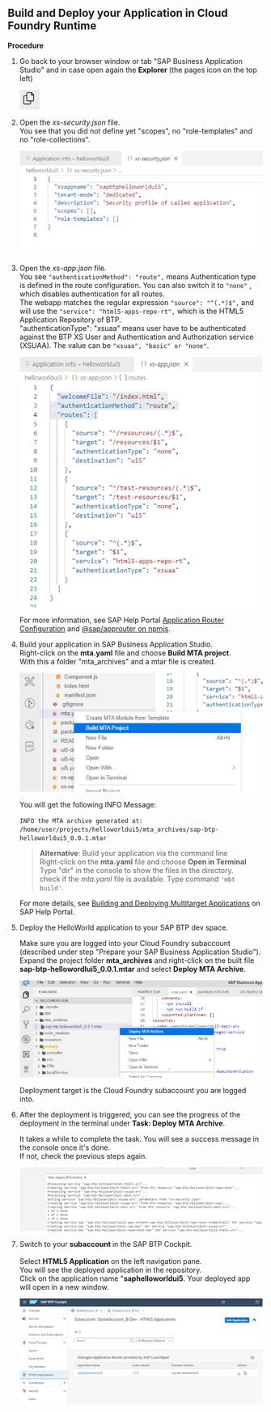 ## Build and Deploy your Application in Cloud Foundry Runtime

**Procedure**

1. Go back to your browser window or tab "SAP Business Application Studio" and in case open again the **Explorer** (the pages icon on the top left)&nbsp;
  
     ![](4_images/4_1_explorer.png)

2. Open the <em>xs-security.json</em> file. <br />
   You see that you did not define yet "scopes", no "role-templates" and no "role-collections". <br>
  
     ![](4_images/4_2_securityjson.png)



3. Open the <em>xs-app.json</em> file. <br />
   You see `"authenticationMethod": "route",` means Authentication type is defined in the route configuration. You can also switch it to `"none"` , which disables authentication for all routes. <br>
   The webapp matches the regular expression `"source": "^(.*)$",` and will use the `"service": "html5-apps-repo-rt",` which is the HTML5 Application Repository of BTP. <br>
   "authenticationType": "xsuaa" means user have to be authenticated against the BTP XS User and Authentication and Authorization service (XSUAA). The value can be `"xsuaa", "basic" or "none"`. 
  
     ![](4_images/4_3_xsappjson.png)
     

   For more information, see SAP Help Portal [Application Router Configuration](https://help.sap.com/docs/SAP_HANA_PLATFORM/4505d0bdaf4948449b7f7379d24d0f0d/5f77e58ec01b46f6b64ee1e2afe3ead7.html) and [@sap/approuter on npmjs](https://www.npmjs.com/package/@sap/approuter).


 
4. Build your application in SAP Business Application Studio. <br>
    Right-click on the **mta.yaml** file and choose **Build MTA project**. <br>
    With this a folder "mta_archives" and a mtar file is created.

    ![](4_images/4_4_buildmta.png)

    You will get the following INFO Message:

    ``INFO the MTA archive generated at: /home/user/projects/helloworldui5/mta_archives/sap-btp-helloworldui5_0.0.1.mtar``
  
    > **Alternative**: Build your application via the command line <br>
    > Right-click on the <strong>mta.yaml</strong> file and choose <strong>Open in Terminal</strong>
    > Type "dir" in the console to show the files in the directory. <br>
    > check if the <em>mta.yaml</em> file is available. Type command ``'mbt build'``.

    For more details, see [Building and Deploying Multitarget Applications](https://help.sap.com/docs/SAP%20Business%20Application%20Studio/9d1db9835307451daa8c930fbd9ab264/97ef204c568c4496917139cee61224a6.html?locale=en-US) on SAP Help Portal. <br>

5. Deploy the HelloWorld application to your SAP BTP dev space. 

    Make sure you are logged into your Cloud Foundry subaccount (described under step "Prepare your SAP Business Application Studio"). <br>
    Expand the project folder **mta_archives** and right-click on the built file **sap-btp-hellowordlui5_0.0.1.mtar** and select **Deploy MTA Archive**.
  
    ![](4_images/4_5_deploymta.png)  

    Deployment target is the Cloud Foundry subaccount you are logged into.<br>
    
    
6. After the deployment is triggered, you can see the progress of the deployment in the terminal under **Task: Deploy MTA Archive**. 

    It takes a while to complete the task. You will see a success message in the console once it's done. <br />
    If not, check the previous steps again.<br />
  
    ![](4_images/4_6_terminal.png)

  
7. Switch to your **subaccount </strong>in the SAP BTP Cockpit**. <br>   
   Select **HTML5 Application** on the left navigation pane.  <br>
   You will see the deployed application in the repository. <br>
   Click on the application name "**saphelloworldui5**. Your deployed app will open in a new window.

   ![](4_images/4_7_html5.png)





